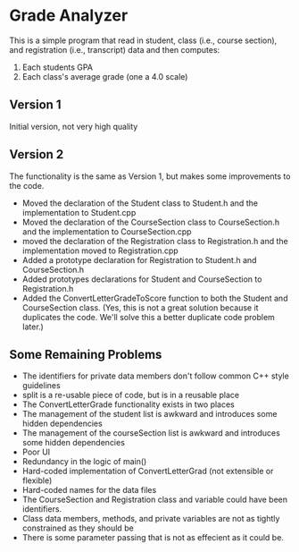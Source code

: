 # Grade Analyzer
This is a simple program that read in student, class (i.e., course section), and registration (i.e., transcript) data and then computes:
 1. Each students GPA
 2. Each class's average grade (one a 4.0 scale)

## Version 1
Initial version, not very high quality

## Version 2
The functionality is the same as Version 1, but makes some improvements to the code.
 * Moved the declaration of the Student class to Student.h and the implementation to Student.cpp
 * Moved the declaration of the CourseSection class to CourseSection.h and the implementation to CourseSection.cpp
 * moved the declaration of the Registration class to Registration.h and the implementation moved to Registration.cpp
 * Added a prototype declaration for Registration to Student.h and CourseSection.h
 * Added prototypes declarations for Student and CourseSection to Registration.h
 * Added the ConvertLetterGradeToScore function to both the Student and CourseSection class. (Yes, this is not a great solution because it duplicates the code.  We'll solve this a better duplicate code problem later.)

## Some Remaining Problems
 * The identifiers for private data members don't follow common C++ style guidelines
 * split is a re-usable piece of code, but is in a reusable place
 * The ConvertLetterGrade functionality exists in two places
 * The management of the student list is awkward and introduces some hidden dependencies
 * The management of the courseSection list is awkward and introduces some hidden dependencies
 * Poor UI
 * Redundancy in the logic of main()
 * Hard-coded implementation of ConvertLetterGrad (not extensible or flexible)
 * Hard-coded names for the data files
 * The CourseSection and Registration class and variable could have been identifiers.
 * Class data members, methods, and private variables are not as tightly constrained as they should be
 * There is some parameter passing that is not as effecient as it could be.

 
 